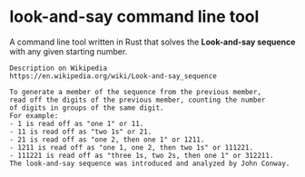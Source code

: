 # look-and-say command line tool
A command line tool written in Rust that solves the **Look-and-say sequence** with any given starting number.

    Description on Wikipedia 
    https://en.wikipedia.org/wiki/Look-and-say_sequence

    To generate a member of the sequence from the previous member, 
    read off the digits of the previous member, counting the number 
    of digits in groups of the same digit. 
    For example:
    - 1 is read off as "one 1" or 11.
    - 11 is read off as "two 1s" or 21.
    - 21 is read off as "one 2, then one 1" or 1211.
    - 1211 is read off as "one 1, one 2, then two 1s" or 111221.
    - 111221 is read off as "three 1s, two 2s, then one 1" or 312211.
    The look-and-say sequence was introduced and analyzed by John Conway.

